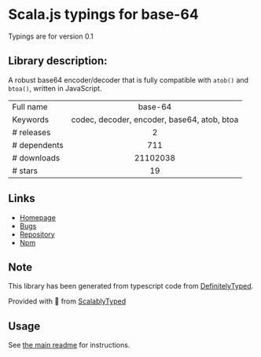 
# Scala.js typings for base-64

Typings are for version 0.1

## Library description:
A robust base64 encoder/decoder that is fully compatible with `atob()` and `btoa()`, written in JavaScript.

|                    |                 |
| ------------------ | :-------------: |
| Full name          | base-64 |
| Keywords           | codec, decoder, encoder, base64, atob, btoa |
| # releases         | 2 |
| # dependents       | 711 |
| # downloads        | 21102038 |
| # stars            | 19 |

## Links
- [Homepage](https://mths.be/base64)
- [Bugs](https://github.com/mathiasbynens/base64/issues)
- [Repository](https://github.com/mathiasbynens/base64)
- [Npm](https://www.npmjs.com/package/base-64)
    


## Note
This library has been generated from typescript code from [DefinitelyTyped](https://definitelytyped.org).

Provided with :purple_heart: from [ScalablyTyped](https://github.com/oyvindberg/ScalablyTyped)

## Usage
See [the main readme](../../readme.md) for instructions.


